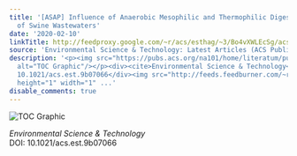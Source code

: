 ```yaml
---
title: '[ASAP] Influence of Anaerobic Mesophilic and Thermophilic Digestion on Cytotoxicity
  of Swine Wastewaters'
date: '2020-02-10'
linkTitle: http://feedproxy.google.com/~r/acs/esthag/~3/Bo4vXWLEcSg/acs.est.9b07066
source: 'Environmental Science & Technology: Latest Articles (ACS Publications)'
description: '<p><img src="https://pubs.acs.org/na101/home/literatum/publisher/achs/journals/content/esthag/0/esthag.ahead-of-print/acs.est.9b07066/20200210/images/medium/es9b07066_0005.gif"
  alt="TOC Graphic"/></p><div><cite>Environmental Science & Technology</cite></div><div>DOI:
  10.1021/acs.est.9b07066</div><img src="http://feeds.feedburner.com/~r/acs/esthag/~4/Bo4vXWLEcSg"
  height="1" width="1" ...'
disable_comments: true
---
```

<p><img src="https://pubs.acs.org/na101/home/literatum/publisher/achs/journals/content/esthag/0/esthag.ahead-of-print/acs.est.9b07066/20200210/images/medium/es9b07066_0005.gif" alt="TOC Graphic"/></p><div><cite>Environmental Science & Technology</cite></div><div>DOI: 10.1021/acs.est.9b07066</div><img src="http://feeds.feedburner.com/~r/acs/esthag/~4/Bo4vXWLEcSg" height="1" width="1" ...